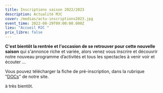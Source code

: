 ```yaml
---
title: Inscriptions saison 2022/2023
description: Actualité MJC
cover: /medias/actu-inscriptions2023.jpg
event_time: 2022-08-29T09:00:00.000Z
lieu: "Accueil MJC "
prix_libre: false
---
```

**C'est bientôt la rentrée et l'occasion de se retrouver pour cette nouvelle saison** qui s'annonce riche et variée, alors venez vous inscrire  et découvrir notre nouveau programme d’activités et tous les spectacles à venir voir et écouter …

Vous pouvez télécharger la fiche de pré-inscription, dans la rubrique "[DOCs](https://www.mjcmorlaix.com/documents/)" de notre site.

à très bientôt.